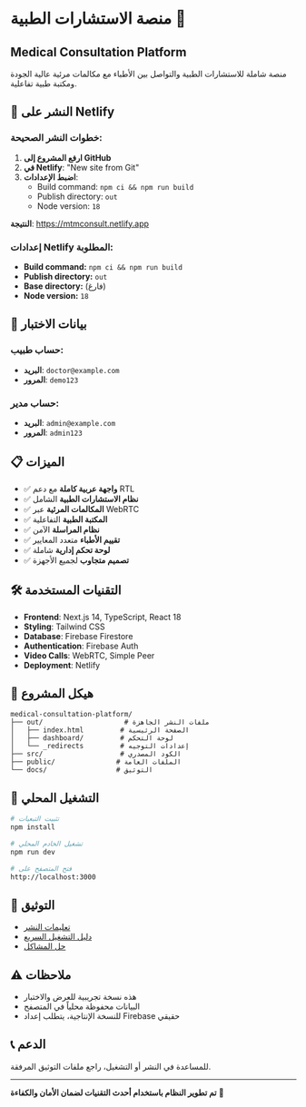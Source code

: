 # منصة الاستشارات الطبية 🏥

## Medical Consultation Platform

منصة شاملة للاستشارات الطبية والتواصل بين الأطباء مع مكالمات مرئية عالية الجودة ومكتبة طبية تفاعلية.

## 🚀 النشر على Netlify

### خطوات النشر الصحيحة:

1. **ارفع المشروع إلى GitHub**
2. **في Netlify**: "New site from Git"
3. **اضبط الإعدادات**:
   - Build command: `npm ci && npm run build`
   - Publish directory: `out`
   - Node version: `18`

**النتيجة**: https://mtmconsult.netlify.app

### إعدادات Netlify المطلوبة:
- **Build command:** `npm ci && npm run build`
- **Publish directory:** `out`
- **Base directory:** (فارغ)
- **Node version:** `18`

## 🔑 بيانات الاختبار

### حساب طبيب:
- **البريد**: `doctor@example.com`
- **المرور**: `demo123`

### حساب مدير:
- **البريد**: `admin@example.com`
- **المرور**: `admin123`

## 📋 الميزات

- ✅ **واجهة عربية كاملة** مع دعم RTL
- ✅ **نظام الاستشارات الطبية** الشامل
- ✅ **المكالمات المرئية** عبر WebRTC
- ✅ **المكتبة الطبية** التفاعلية
- ✅ **نظام المراسلة** الآمن
- ✅ **تقييم الأطباء** متعدد المعايير
- ✅ **لوحة تحكم إدارية** شاملة
- ✅ **تصميم متجاوب** لجميع الأجهزة

## 🛠️ التقنيات المستخدمة

- **Frontend**: Next.js 14, TypeScript, React 18
- **Styling**: Tailwind CSS
- **Database**: Firebase Firestore
- **Authentication**: Firebase Auth
- **Video Calls**: WebRTC, Simple Peer
- **Deployment**: Netlify

## 📁 هيكل المشروع

```
medical-consultation-platform/
├── out/                    # ملفات النشر الجاهزة
│   ├── index.html         # الصفحة الرئيسية
│   ├── dashboard/         # لوحة التحكم
│   └── _redirects         # إعدادات التوجيه
├── src/                   # الكود المصدري
├── public/               # الملفات العامة
└── docs/                 # التوثيق
```

## 🚀 التشغيل المحلي

```bash
# تثبيت التبعيات
npm install

# تشغيل الخادم المحلي
npm run dev

# فتح المتصفح على
http://localhost:3000
```

## 📖 التوثيق

- [تعليمات النشر](./DEPLOY_STATIC.md)
- [دليل التشغيل السريع](./نشر_مباشر_بدون_بناء.txt)
- [حل المشاكل](./حل_مشكلة_البناء.txt)

## ⚠️ ملاحظات

- هذه نسخة تجريبية للعرض والاختبار
- البيانات محفوظة محلياً في المتصفح
- للنسخة الإنتاجية، يتطلب إعداد Firebase حقيقي

## 📞 الدعم

للمساعدة في النشر أو التشغيل، راجع ملفات التوثيق المرفقة.

---

**تم تطوير النظام باستخدام أحدث التقنيات لضمان الأمان والكفاءة** 🚀
